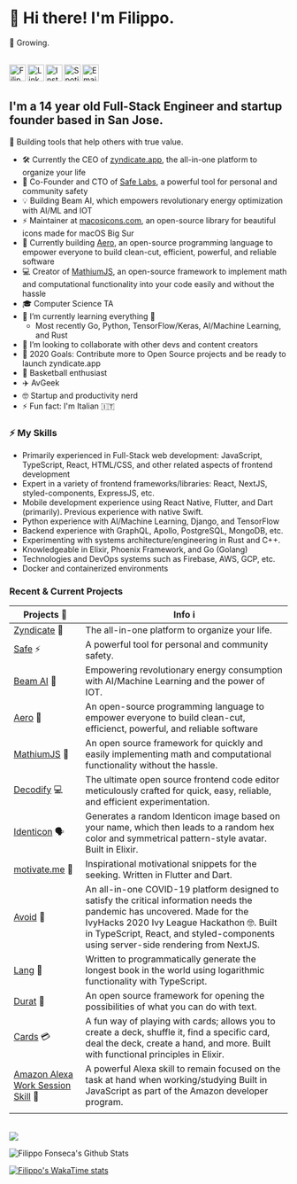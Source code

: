 # 👋 Hi there! I'm Filippo.

🌳 Growing.

<br/>
<a href="https://twitter.com/FilippoFonseca">
  <img align="left" alt="Filippo Fonseca | Twitter" width="30px" src="https://i.ibb.co/nb5cF4h/twitter.png" />                                                          
</a>
<a href="https://www.linkedin.com">
   <img align="left" alt="Linkedin" width="30px" src="https://i.ibb.co/s2Hzm4t/61109.png" />
</a>
<a href="https://www.instagram.com/filippo_fonseca">
 <img align="left" alt="Instagram" width="30px" src="https://i.ibb.co/ggb3yxk/insta.png" />
</a>
<a href="https://open.spotify.com/playlist/6PfyInvebm97mva5graYqV?si=zIMWmbiOR7-9txsspi1SbA">
<img align="left" alt="Spotify" width="30px" src="https://i.ibb.co/vk4Z96V/Spotify-Logo.png" />
</a>
<a href="mailto:filifonsecacagnazzo@gmail.com">
<img align="left" alt="Email" width="30px" src="https://i.ibb.co/FB5PR40/mail.png" />
</a>

<br />
<br />

## I'm a 14 year old Full-Stack Engineer and startup founder based in San Jose.

🙌 Building tools that help others with true value.

- 🛠 Currently the CEO of [zyndicate.app](https://www.zyndicate.app), the all-in-one platform to organize your life
- 🚦 Co-Founder and CTO of [Safe Labs](https://www.safelabs.app), a powerful tool for personal and community safety
- 💡 Building Beam AI, which empowers revolutionary energy optimization with AI/ML and IOT
- ⚡️ Maintainer at [macosicons.com](https://macosicons.com/), an open-source library for beautiful icons made for macOS Big Sur 
- 🚀 Currently building [Aero](https://github.com/aero-lang/aero), an open-source programming language to empower everyone to build clean-cut, efficient, powerful, and reliable software 
- 💻 Creator of [MathiumJS](https://mathiumjs.surge.sh), an open-source framework to implement math and computational functionality into your code easily and without the hassle
- 🎓 Computer Science TA
- 🌱 I’m currently learning everything 🤣
  - Most recently Go, Python, TensorFlow/Keras, AI/Machine Learning, and Rust
- 👯 I’m looking to collaborate with other devs and content creators
- 🥅 2020 Goals: Contribute more to Open Source projects and be ready to launch zyndicate.app
- 🏀 Basketball enthusiast
- ✈️  AvGeek
- 🤓 Startup and productivity nerd
- ⚡ Fun fact: I'm Italian 🇮🇹

### ⚡️ My Skills

- Primarily experienced in Full-Stack web development: JavaScript, TypeScript, React, HTML/CSS, and other related aspects of frontend development
- Expert in a variety of frontend frameworks/libraries: React, NextJS, styled-components, ExpressJS, etc.
- Mobile development experience using React Native, Flutter, and Dart (primarily). Previous experience with native Swift.
- Python experience with AI/Machine Learning, Django, and TensorFlow
- Backend experience with GraphQL, Apollo, PostgreSQL, MongoDB, etc.
- Experimenting with systems architecture/engineering in Rust and C++.
- Knowledgeable in Elixir, Phoenix Framework, and Go (Golang)
- Technologies and DevOps systems such as Firebase, AWS, GCP, etc.
- Docker and containerized environments

### Recent & Current Projects

| Projects 🚧 | Info ℹ️ |
|--------------------------------------------------|------------------------------------------------------------------------------------------------|
| [Zyndicate](https://www.zyndicate.app) 🦄 | The all-in-one platform to organize your life. |
| [Safe](https://www.safelabs.app) ⚡️ | A powerful tool for personal and community safety. |
| [Beam AI](https://website.beam-ai.vercel.app/) 🤖 | Empowering revolutionary energy consumption with AI/Machine Learning and the power of IOT. |
| [Aero](https://github.com/aero-lang/aero) 🚀 |  An open-source programming language to empower everyone to build clean-cut, efficienct, powerful, and reliable software |
| [MathiumJS](https://www.mathium.surge.sh) 🧮 | An open source framework for quickly and easily implementing math and computational functionality without the hassle. |
| [Decodify](https://www.decodify.surge.sh) 💻 | The ultimate open source frontend code editor meticulously crafted for quick, easy, reliable, and efficient experimentation. |
| [Identicon](https://github.com/filippo-fonseca/identicon) 🗣 | Generates a random Identicon image based on your name, which then leads to a random hex color and symmetrical pattern-style avatar. Built in Elixir.  |
| [motivate.me](https://github.com/filippo-fonseca/motivate.me) 🎷 | Inspirational motivational snippets for the seeking. Written in Flutter and Dart. |
| [Avoid](https://github.com/filippo-fonseca/avoid) 🦠 | An all-in-one COVID-19 platform designed to satisfy the critical information needs the pandemic has uncovered. Made for the IvyHacks 2020 Ivy League Hackathon 🤓. Built in TypeScript, React, and styled-components using server-side rendering from NextJS. |
| [Lang](https://github.com/filippo-fonseca/lang) 🧠 | Written to programmatically generate the longest book in the world using logarithmic functionality with TypeScript.  |
| [Durat](https://github.com/filippo-fonseca/durat) 🔧 | An open source framework for opening the possibilities of what you can do with text. |
| [Cards](https://github.com/filippo-fonseca/cards) 💳 | A fun way of playing with cards; allows you to create a deck, shuffle it, find a specific card, deal the deck, create a hand, and more. Built with functional principles in Elixir.  |
| [Amazon Alexa Work Session Skill](https://www.amazon.com/dp/B08GKWN831/ref=cm_cr_arp_d_product_top?ie=UTF8) 💪 | A powerful Alexa skill to remain focused on the task at hand when working/studying Built in JavaScript as part of the Amazon developer program.   |
|                                                  |                                                                                                |
<br />
<img align="right alt="Most-Used Languages" src="https://github-readme-stats.vercel.app/api/top-langs/?username=filippo-fonseca&layout=compact" />
                                                                                                                                               
                                                                                                                                               
![Filippo Fonseca's Github Stats](https://github-readme-stats.vercel.app/api?username=filippo-fonseca&count_private=true&show_icons=true&theme=algolia)

[![Filippo's WakaTime stats](https://github-readme-stats.vercel.app/api/wakatime?username=filippofonseca)](https://github.com/anuraghazra/github-readme-stats)

